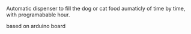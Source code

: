 Automatic dispenser to fill the dog or cat food aumaticly of time by time, with programabable hour.


based on arduino board
